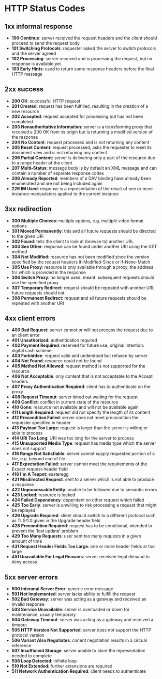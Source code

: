 # HTTP Status Codes
## 1xx informal response
* **100 Continue**: server received the request headers and the client should proceed to send the request body
* **101 Switching Protocols**: requester asked the server to switch protocols and the server agreed
* **102 Processing**: server received and is processing the request, but no response is available yet
* **103 Early Hints**: used to return some response headers before the final HTTP message

## 2xx success
* **200 OK**: successful HTTP request
* **201 Created**: request has been fulfilled, resulting in the creation of a new resource
* **202 Accepted**: request accepted for processing but has not been completed
* **203 Nonauthoritative Information**: server is a transforming proxy that received a 200 OK from its origin but is returning a modified version of the response
* **204 No Content**: request processed and is not returning any content
* **205 Reset Content**: request processed, asks the requester to reset its document view and is not returning any content
* **206 Partial Content**: server is delivering only a part of the resource due to a range header of the client
* **207 Multi-Status**: message body is by default an XML message and can contain a number of separate response codes
* **208 Already Reported**: members of a DAV binding have already been enumerated and are not being included again
* **226 IM Used**: response is a representation of the result of one or more instance-manipulators applied to the current instance

## 3xx redirection
* **300 Multiple Choices**: multiple options, e.g. multiple video format options
* **301 Moved Permanently**: this and all future requests should be directed to the given URI
* **302 Found**: tells the client to look at (browse to) another URL
* **303 See Other**: response can be found under another URI using the GET method
* **304 Not Modified**: resource has not been modified since the version specified by the request headers If-Modified-Since or If-None-Match
* **305 Use Proxy**: resource is only available through a proxy, the address for which is provided in the response
* **306 Switch Proxy**: no longer used, meant: subsequent requests should use the specified proxy
* **307 Temporary Redirect**: request should be repeated with another URI, future requests should not
* **308 Permanent Redirect**: request and all future requests should be repeated with another URI

## 4xx client errors
* **400 Bad Request**: server cannot or will not process the request due to an client error
* **401 Unauthorized**: authentication required
* **402 Payment Required**: reserved for future use, original intention: digital cash scheme
* **403 Forbidden**: request valid and understood but refused by server
* **404 Not Found**: resource could not be found
* **405 Method Not Allowed**: request method is not supported for the resource
* **406 Not Acceptable**: only content that is not acceptable to the Accept headers
* **407 Proxy Authentication Required**: client has to authenticate on the proxy
* **408 Request Timeout**: server timed out waiting for the request
* **409 Conflict**: conflict in current state of the resource
* **410 Gone**: resource not available and will not be available again
* **411 Length Required**: request did not specify the length of its content
* **412 Precondition Failed**: server does not meet precondition the requester specified in header
* **413 Payload Too Large**: request is larger than the server is willing or able to process
* **414 URI Too Long**: URI was too long for the server to process
* **415 Unsupported Media Type**: request has media type which the server does not support
* **416 Range Not Satisfiable**: server cannot supply requested portion of a file, e.g. beyond end of file
* **417 Expectation Failed**: server cannot meet the requirements of the Expect request-header field
* **418 I'm A Teapot**: easteregg
* **421 Misdirected Request**: sent to a server which is not able to produce a response
* **422 Unprocessable Entity**: unable to be followed due to semantic errors
* **423 Locked**: resource is locked
* **424 Failed Dependency**: dependent on other request which failed
* **425 Too Early**: server is unwilling to risk processing a request that might be replayed
* **426 Upgrade Required**: client should switch to a different protocol such as TLS/1.0 given in the Upgrade header field
* **428 Precondition Required**: request has to be conditional, intended to prevent the 'lost update' problem
* **429 Too Many Requests**: user sent too many requests in a given amount of time
* **431 Request Header Fields Too Large**: one or more header fields ar too large
* **451 Unavailable For Legal Reasons**: server received legal demand to deny access

## 5xx server errors
* **500 Interanal Server Error**: generic error message
* **501 Not Implemented**: server lacks ability to fulfill the request
* **502 Bad Gateway**: server was acting as a gateway and received an invalid response
* **503 Service Unavailable**: server is overloaded or down for maintenance, usually temporary
* **504 Gateway Timeout**: server was acting as a gateway and received a timeout
* **505 HTTP Version Not Supported**: server does not support the HTTP protocol version
* **506 Variant Also Negotiates**: conent negotiation results in a circual reference
* **507 Insufficient Storage**: server unable to store the representation needed to complete
* **508 Loop Detected**: infinite loop
* **510 Not Extended**: further extensions are required
* **511 Network Authentication Required**: client needs to authenticate
